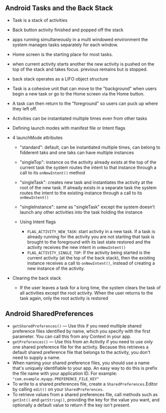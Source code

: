 ## Android Tasks and the Back Stack
- Task is a stack of activities
- Back button activity finished and popped off the stack
- apps running simultaneously in a multi windowed environment the system manages tasks separately for each window.
- Home screen is the starting place for most tasks. 
- when current activity starts another the new activity is pushed on the top of the stack and takes focus. previous remains but is stopped. 
- back stack operates as a LIFO object structure
- Task is a cohesive unit that can move to the "background" when users begin a new task or go to the Home screen via the Home button.
- A task can then return to the "foreground" so users can puck up where they left off.
- Activities can be instantiated multiple times even from other tasks
- Defining launch modes with manifest file or Intent flags
- 4 launchMode attributes
  - "standard": default, can be instantiated multiple times, can belong to fidderent taks and one taks can have multiple instances
  - "singleTop": instance os the activity already exists at the top of the current task the system routes the intent to that instance through a call to its `onNewIntent()` method
  - "singleTask": creates new task and instantiates the activity at the root of the new task. If already exists in a separate task the system routes the intent to the existing instance through a call to its `onNewIntent()`
  - "singleInstance": same as "singleTask" except the system doesn't launch any other activities into the task holding the instance

  - Using Intent flags
    - `FLAG_ACTIVITY_NEW_TASK`: start activity in a new task. If a task is already running for the activity you are not starting that task is brought to the foreground with its last state restored and the activity receives the new intent in `onNewIntent()`
    - `FLAG_ACTIVITY_SINGLE_TOP`: If the activity being started is the current activity (at the top of the back stack), then the existing instance receives a call to `onNewIntent()`, instead of creating a new instance of the activity.

- Clearing the back stack
  - If the user leaves a task for a long time, the system clears the task of all activities except the root activity. When the user returns to the task again, only the root activity is restored

## Android SharedPreferences
- `getSharedPreferences()` — Use this if you need multiple shared preference files identified by name, which you specify with the first parameter. You can call this from any Context in your app.
- `getPreferences()` — Use this from an Activity if you need to use only one shared preference file for the activity. Because this retrieves a default shared preference file that belongs to the activity, you don't need to supply a name.
- When naming your shared preference files, you should use a name that's uniquely identifiable to your app. An easy way to do this is prefix the file name with your application ID. For example: `"com.example.myapp.PREFERENCE_FILE_KEY"`
- To write to a shared preferences file, create a `SharedPreferences`.Editor by calling `edit()` on your `SharedPreferences`.
- To retrieve values from a shared preferences file, call methods such as `getInt()` and `getString()`, providing the key for the value you want, and optionally a default value to return if the key isn't present. 